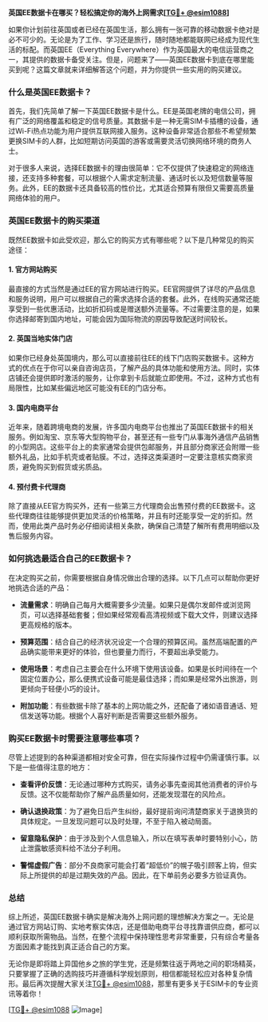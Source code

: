 **英国EE数据卡在哪买？轻松搞定你的海外上网需求[[TG💪+ @esim1088](https://t.me/s/esim1088)]**

如果你计划前往英国或者已经在英国生活，那么拥有一张可靠的移动数据卡绝对是必不可少的。无论是为了工作、学习还是旅行，随时随地都能联网已经成为现代生活的标配。而英国EE（Everything Everywhere）作为英国最大的电信运营商之一，其提供的数据卡备受关注。但是，问题来了——英国EE数据卡到底在哪里能买到呢？这篇文章就来详细解答这个问题，并为你提供一些实用的购买建议。

### 什么是英国EE数据卡？

首先，我们先简单了解一下英国EE数据卡是什么。EE是英国老牌的电信公司，拥有广泛的网络覆盖和稳定的信号质量。其数据卡是一种无需SIM卡插槽的设备，通过Wi-Fi热点功能为用户提供互联网接入服务。这种设备非常适合那些不希望频繁更换SIM卡的人群，比如短期访问英国的游客或需要灵活切换网络环境的商务人士。

对于很多人来说，选择EE数据卡的理由很简单：它不仅提供了快速稳定的网络连接，还支持多种套餐，可以根据个人需求定制流量、通话时长以及短信数量等服务。此外，EE的数据卡还具备较高的性价比，尤其适合预算有限但又需要高质量网络体验的用户。

### 英国EE数据卡的购买渠道

既然EE数据卡如此受欢迎，那么它的购买方式有哪些呢？以下是几种常见的购买途径：

#### 1. 官方网站购买
最直接的方式当然是通过EE的官方网站进行购买。EE官网提供了详尽的产品信息和服务说明，用户可以根据自己的需求选择合适的套餐。此外，在线购买通常还能享受到一些优惠活动，比如折扣码或是赠送额外流量等。不过需要注意的是，如果你选择邮寄到国内地址，可能会因为国际物流的原因导致配送时间较长。

#### 2. 英国当地实体门店
如果你已经身处英国境内，那么可以直接前往EE的线下门店购买数据卡。这种方式的优点在于你可以亲自咨询店员，了解产品的具体功能和使用方法。同时，实体店铺还会提供即时激活的服务，让你拿到卡后就能立即使用。不过，这种方式也有局限性，比如某些偏远地区可能没有EE的门店分布。

#### 3. 国内电商平台
近年来，随着跨境电商的发展，许多国内电商平台也推出了英国EE数据卡的相关服务。例如淘宝、京东等大型购物平台，甚至还有一些专门从事海外通信产品销售的小型网店。这些平台上的卖家通常会提供包邮服务，并且部分商家还会附赠一些额外礼品，比如手机壳或者贴膜。不过，选择这类渠道时一定要注意核实商家资质，避免购买到假货或劣质品。

#### 4. 预付费卡代理商
除了直接从EE官方购买外，还有一些第三方代理商会出售预付费的EE数据卡。这些代理商往往能够提供更加灵活的价格策略，并且有时还能享受一定的折扣。然而，使用此类产品时务必仔细阅读相关条款，确保自己清楚了解所有费用明细以及售后服务内容。

### 如何挑选最适合自己的EE数据卡？

在决定购买之前，你需要根据自身情况做出合理的选择。以下几点可以帮助你更好地挑选合适的产品：

- **流量需求**：明确自己每月大概需要多少流量。如果只是偶尔发邮件或浏览网页，可以选择基础套餐；但如果经常观看高清视频或下载大文件，则建议选择更高规格的版本。
  
- **预算范围**：结合自己的经济状况设定一个合理的预算区间。虽然高端配置的产品确实能带来更好的体验，但也要量力而行，不要超出承受能力。

- **使用场景**：考虑自己主要会在什么环境下使用该设备。如果是长时间待在一个固定位置办公，那么便携式设备可能是最佳选择；而如果是经常外出旅游，则更倾向于轻便小巧的设计。

- **附加功能**：有些数据卡除了基本的上网功能之外，还配备了诸如语音通话、短信发送等功能。根据个人喜好判断是否需要这些额外服务。

### 购买EE数据卡时需要注意哪些事项？

尽管上述提到的各种渠道都相对安全可靠，但在实际操作过程中仍需谨慎行事。以下是一些值得注意的地方：

- **查看评价反馈**：无论通过哪种方式购买，请务必事先查阅其他消费者的评价与反馈。这不仅能帮助你了解产品质量如何，还能发现潜在的风险点。

- **确认退换政策**：为了避免日后产生纠纷，最好提前询问清楚商家关于退换货的具体规定。一旦发现问题可以及时处理，不至于陷入被动局面。

- **留意隐私保护**：由于涉及到个人信息输入，所以在填写表单时要特别小心，防止泄露敏感资料给不法分子利用。

- **警惕虚假广告**：部分不良商家可能会打着“超低价”的幌子吸引顾客上钩，但实际上所提供的却是过期失效的产品。因此，在下单前务必要多方验证真伪。

### 总结

综上所述，英国EE数据卡确实是解决海外上网问题的理想解决方案之一。无论是通过官方网站订购、实地考察实体店，还是借助电商平台寻找靠谱供应商，都可以顺利获取所需物品。当然，在整个流程中保持理性思考非常重要，只有综合考量各方面因素才能找到真正适合自己的方案。

无论你是即将踏上异国他乡之旅的学生党，还是频繁往返于两地之间的职场精英，只要掌握了正确的选购技巧并遵循科学规划原则，相信都能轻松应对各种复杂情形。最后再次提醒大家关注[TG💪+ @esim1088](https://t.me/s/esim1088)，那里有更多关于ESIM卡的专业资讯等着你！

[[TG💪+ @esim1088](https://t.me/s/esim1088) ![Image](https://i.postimg.cc/4NQfJmqS/Snipaste-2025-05-13-00-14-12.png)]